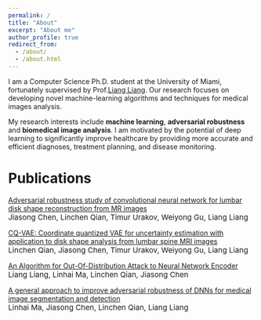 ```yaml
---
permalink: /
title: "About"
excerpt: "About me"
author_profile: true
redirect_from: 
  - /about/
  - /about.html
---
```

I am a Computer Science Ph.D. student at the University of Miami, fortunately supervised by Prof.[Liang Liang](https://liangbright.wordpress.com/). Our research focuses on developing novel machine-learning algorithms and techniques for medical images analysis. 

My research interests include **machine learning**, **adversarial robustness** and **biomedical image analysis**. I am motivated by the potential of deep learning to significantly improve healthcare by providing more accurate and efficient diagnoses, treatment planning, and disease monitoring.

Publications
======
[Adversarial robustness study of convolutional neural network for lumbar disk shape reconstruction from MR images](https://www.spiedigitallibrary.org/conference-proceedings-of-spie/11596/1159615/Adversarial-robustness-study-of-convolutional-neural-network-for-lumbar-disk/10.1117/12.2580852.short#_=)<br>
<span style="font-size:4mm;">Jiasong Chen, Linchen Qian, Timur Urakov, Weiyong Gu, Liang Liang </span> <br>

[CQ-VAE: Coordinate quantized VAE for uncertainty estimation with application to disk shape analysis from lumbar spine MRI images](https://ieeexplore.ieee.org/abstract/document/9356321)<br>
<span style="font-size:4mm;">Linchen Qian, Jiasong Chen, Timur Urakov, Weiyong Gu, Liang Liang </span> <br>

[An Algorithm for Out-Of-Distribution Attack to Neural Network Encoder](https://arxiv.org/abs/2009.08016)<br>
<span style="font-size:4mm;">Liang Liang, Linhai Ma, Linchen Qian, Jiasong Chen </span> <br>

[A general approach to improve adversarial robustness of DNNs for medical image segmentation and detection](https://spie.org/MI/conferencedetails/medical-image-processing)<br>
<span style="font-size:4mm;">Linhai Ma, Jiasong Chen, Linchen Qian, Liang Liang </span> <be>



